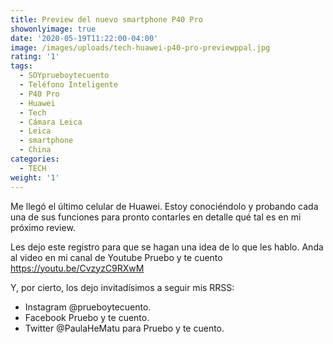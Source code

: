 ```yaml
---
title: Preview del nuevo smartphone P40 Pro
showonlyimage: true
date: '2020-05-19T11:22:00-04:00'
image: /images/uploads/tech-huawei-p40-pro-previewppal.jpg
rating: '1'
tags:
  - SOYprueboytecuento
  - Teléfono Inteligente
  - P40 Pro
  - Huawei
  - Tech
  - Cámara Leica
  - Leica
  - smartphone
  - China
categories:
  - TECH
weight: '1'
---
```

Me llegó el último celular de Huawei. Estoy conociéndolo y probando cada una de sus funciones para pronto contarles en detalle qué tal es en mi próximo review.

Les dejo este registro para que se hagan una idea de lo que les hablo. Anda al video en mi canal de Youtube Pruebo y te cuento https://youtu.be/CvzyzC9RXwM

Y, por cierto, los dejo invitadísimos a seguir mis RRSS:

* Instagram @prueboytecuento.
* Facebook Pruebo y te cuento. 
* Twitter @PaulaHeMatu para Pruebo y te cuento.
